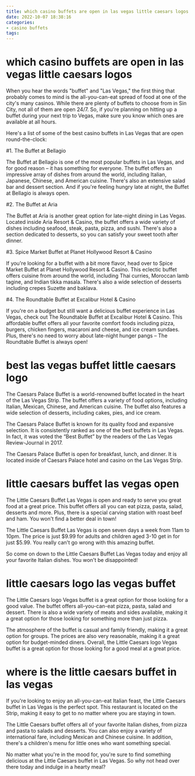 ```yaml
---
title: which casino buffets are open in las vegas little caesars logos
date: 2022-10-07 18:38:16
categories:
- casino buffets
tags:
---
```



#  which casino buffets are open in las vegas little caesars logos

When you hear the words "buffet" and "Las Vegas," the first thing that probably comes to mind is the all-you-can-eat spread of food at one of the city's many casinos. While there are plenty of buffets to choose from in Sin City, not all of them are open 24/7. So, if you're planning on hitting up a buffet during your next trip to Vegas, make sure you know which ones are available at all hours.

Here's a list of some of the best casino buffets in Las Vegas that are open round-the-clock:

#1. The Buffet at Bellagio

The Buffet at Bellagio is one of the most popular buffets in Las Vegas, and for good reason – it has something for everyone. The buffet offers an impressive array of dishes from around the world, including Italian, Japanese, Chinese, and American cuisine. There's also an extensive salad bar and dessert section. And if you're feeling hungry late at night, the Buffet at Bellagio is always open.

#2. The Buffet at Aria

The Buffet at Aria is another great option for late-night dining in Las Vegas. Located inside Aria Resort & Casino, the buffet offers a wide variety of dishes including seafood, steak, pasta, pizza, and sushi. There's also a section dedicated to desserts, so you can satisfy your sweet tooth after dinner.

#3. Spice Market Buffet at Planet Hollywood Resort & Casino

If you're looking for a buffet with a bit more flavor, head over to Spice Market Buffet at Planet Hollywood Resort & Casino. This eclectic buffet offers cuisine from around the world, including Thai curries, Moroccan lamb tagine, and Indian tikka masala. There's also a wide selection of desserts including crepes Suzette and baklava.

#4. The Roundtable Buffet at Excalibur Hotel & Casino

If you're on a budget but still want a delicious buffet experience in Las Vegas, check out The Roundtable Buffet at Excalibur Hotel & Casino. This affordable buffet offers all your favorite comfort foods including pizza, burgers, chicken fingers, macaroni and cheese, and ice cream sundaes. Plus, there's no need to worry about late-night hunger pangs – The Roundtable Buffet is always open!

#  best las vegas buffet little caesars logo

The Caesars Palace Buffet is a world-renowned buffet located in the heart of the Las Vegas Strip. The buffet offers a variety of food options, including Italian, Mexican, Chinese, and American cuisine. The buffet also features a wide selection of desserts, including cakes, pies, and ice cream.

The Caesars Palace Buffet is known for its quality food and expansive selection. It is consistently ranked as one of the best buffets in Las Vegas. In fact, it was voted the “Best Buffet” by the readers of the Las Vegas Review-Journal in 2017.

The Caesars Palace Buffet is open for breakfast, lunch, and dinner. It is located inside of Caesars Palace hotel and casino on the Las Vegas Strip.

#  little caesars buffet las vegas open

The Little Caesars Buffet Las Vegas is open and ready to serve you great food at a great price. This buffet offers all you can eat pizza, pasta, salad, desserts and more. Plus, there is a special carving station with roast beef and ham. You won't find a better deal in town!

The Little Caesars Buffet Las Vegas is open seven days a week from 11am to 10pm. The price is just $9.99 for adults and children aged 3-10 get in for just $5.99. You really can't go wrong with this amazing buffet.

So come on down to the Little Caesars Buffet Las Vegas today and enjoy all your favorite Italian dishes. You won't be disappointed!

#  little caesars logo las vegas buffet

The Little Caesars logo Vegas buffet is a great option for those looking for a good value. The buffet offers all-you-can-eat pizza, pasta, salad and dessert. There is also a wide variety of meats and sides available, making it a great option for those looking for something more than just pizza.

The atmosphere of the buffet is casual and family friendly, making it a great option for groups. The prices are also very reasonable, making it a great option for budget-minded diners. Overall, the Little Caesars logo Vegas buffet is a great option for those looking for a good meal at a great price.

#  where is the little caesars buffet in las vegas

If you're looking to enjoy an all-you-can-eat Italian feast, the Little Caesars buffet in Las Vegas is the perfect spot. This restaurant is located on the Strip, making it easy to get to no matter where you are staying in town.

The Little Caesars buffet offers all of your favorite Italian dishes, from pizza and pasta to salads and desserts. You can also enjoy a variety of international fare, including Mexican and Chinese cuisine. In addition, there's a children's menu for little ones who want something special.

No matter what you're in the mood for, you're sure to find something delicious at the Little Caesars buffet in Las Vegas. So why not head over there today and indulge in a hearty meal?